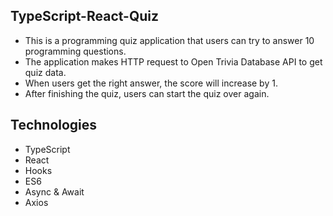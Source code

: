 ## TypeScript-React-Quiz
- This is a programming quiz application that users can try to answer 10 programming questions. 
- The application makes HTTP request to Open Trivia Database API to get quiz data.
- When users get the right answer, the score will increase by 1.
- After finishing the quiz, users can start the quiz over again.

## Technologies
- TypeScript
- React
- Hooks
- ES6
- Async & Await
- Axios